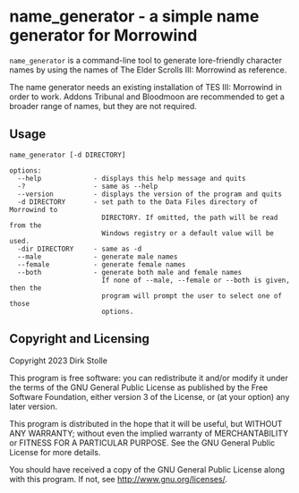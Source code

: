 # name_generator - a simple name generator for Morrowind

`name_generator` is a command-line tool to generate lore-friendly character
names by using the names of The Elder Scrolls III: Morrowind as reference.

The name generator needs an existing installation of TES III: Morrowind in order
to work. Addons Tribunal and Bloodmoon are recommended to get a broader range of
names, but they are not required.

## Usage

```
name_generator [-d DIRECTORY]

options:
  --help             - displays this help message and quits
  -?                 - same as --help
  --version          - displays the version of the program and quits
  -d DIRECTORY       - set path to the Data Files directory of Morrowind to
                       DIRECTORY. If omitted, the path will be read from the
                       Windows registry or a default value will be used.
  -dir DIRECTORY     - same as -d
  --male             - generate male names
  --female           - generate female names
  --both             - generate both male and female names
                       If none of --male, --female or --both is given, then the
                       program will prompt the user to select one of those
                       options.
```

## Copyright and Licensing

Copyright 2023  Dirk Stolle

This program is free software: you can redistribute it and/or modify
it under the terms of the GNU General Public License as published by
the Free Software Foundation, either version 3 of the License, or
(at your option) any later version.

This program is distributed in the hope that it will be useful,
but WITHOUT ANY WARRANTY; without even the implied warranty of
MERCHANTABILITY or FITNESS FOR A PARTICULAR PURPOSE.  See the
GNU General Public License for more details.

You should have received a copy of the GNU General Public License
along with this program.  If not, see <http://www.gnu.org/licenses/>.
